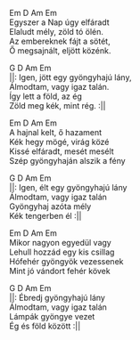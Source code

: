    
Em        D   Am       Em   
Egyszer a Nap úgy elfáradt   
Elaludt mély, zöld tó ölén.   
Az embereknek fájt a sötét,   
Ő megsajnált, eljött közénk.   
   
G        D      Am      Em   
||: Igen, jött egy gyöngyhajú lány,   
Álmodtam, vagy igaz talán.   
Így lett a föld, az ég   
Zöld meg kék, mint rég. :||   
   
Em        D   Am       Em   
A hajnal kelt, ő hazament   
Kék hegy mögé, virág közé   
Kissé elfáradt, mesét mesélt   
Szép gyöngyhaján alszik a fény   
   
G        D      Am      Em   
||: Igen, élt egy gyöngyhajú lány   
Álmodtam, vagy igaz talán   
Gyöngyhaj azóta mély   
Kék tengerben él :||   
   
Em        D   Am       Em   
Mikor nagyon egyedül vagy   
Lehull hozzád egy kis csillag   
Hófehér gyöngyök vezessenek   
Mint jó vándort fehér kövek   
   
G        D      Am      Em   
||: Ébredj gyöngyhajú lány   
Álmodtam, vagy igaz talán   
Lámpák gyöngye vezet   
Ég és föld között :||   
   
